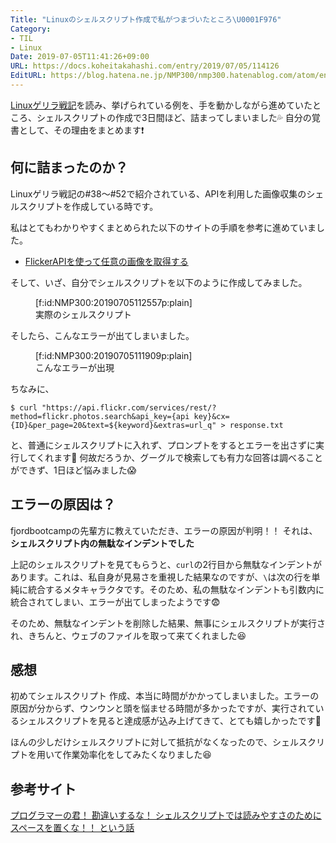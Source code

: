 ```yaml
---
Title: "Linuxのシェルスクリプト作成で私がつまづいたところ\U0001F976"
Category:
- TIL
- Linux
Date: 2019-07-05T11:41:26+09:00
URL: https://docs.koheitakahashi.com/entry/2019/07/05/114126
EditURL: https://blog.hatena.ne.jp/NMP300/nmp300.hatenablog.com/atom/entry/17680117127213612384
---
```


[Linuxゲリラ戦記](https://www.garunimo.com/program/linux/)を読み、挙げられている例を、手を動かしながら進めていたところ、シェルスクリプトの作成で3日間ほど、詰まってしまいました💦
自分の覚書として、その理由をまとめます❗️

## 何に詰まったのか？

Linuxゲリラ戦記の#38〜#52で紹介されている、APIを利用した画像収集のシェルスクリプトを作成している時です。

私はとてもわかりやすくまとめられた以下のサイトの手順を参考に進めていました。  

- [FlickerAPIを使って任意の画像を取得する](http://izumii19.hatenablog.com/entry/2018/12/01/000331)

そして、いざ、自分でシェルスクリプトを以下のように作成してみました。

<figure class="figure-image figure-image-fotolife" title="実際のシェルスクリプト ">[f:id:NMP300:20190705112557p:plain]<figcaption>実際のシェルスクリプト </figcaption></figure>

そしたら、こんなエラーが出てしまいました。

<figure class="figure-image figure-image-fotolife" title="こんなエラーが出現">[f:id:NMP300:20190705111909p:plain]<figcaption>こんなエラーが出現</figcaption></figure>


ちなみに、
```
$ curl "https://api.flickr.com/services/rest/?method=flickr.photos.search&api_key={api key}&cx={ID}&per_page=20&text=${keyword}&extras=url_q" > response.txt

```

と、普通にシェルスクリプトに入れず、プロンプトをするとエラーを出さずに実行してくれます🤔
何故だろうか、グーグルで検索しても有力な回答は調べることができず、1日ほど悩みました😱


## エラーの原因は？
fjordbootcampの先輩方に教えていただき、エラーの原因が判明！！
それは、**シェルスクリプト内の無駄なインデントでした**

上記のシェルスクリプトを見てもらうと、`curl`の2行目から無駄なインデントがあります。これは、私自身が見易さを重視した結果なのですが、`\`は次の行を単純に統合するメタキャラクタです。そのため、私の無駄なインデントも引数内に統合されてしまい、エラーが出てしまったようです😨


そのため、無駄なインデントを削除した結果、無事にシェルスクリプトが実行され、きちんと、ウェブのファイルを取って来てくれました😆


## 感想
初めてシェルスクリプト 作成、本当に時間がかかってしまいました。エラーの原因が分からず、ウンウンと頭を悩ませる時間が多かったですが、実行されているシェルスクリプトを見ると達成感が込み上げてきて、とても嬉しかったです💪

ほんの少しだけシェルスクリプトに対して抵抗がなくなったので、シェルスクリプトを用いて作業効率化をしてみたくなりました😆

## 参考サイト
[プログラマーの君！ 勘違いするな！ シェルスクリプトでは読みやすさのためにスペースを置くな！！ という話](https://qiita.com/piroor/items/0cb44663430bfc66c204)

